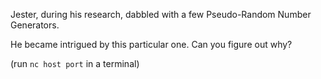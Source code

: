 Jester, during his research, dabbled with a few Pseudo-Random Number Generators.

He became intrigued by this particular one. Can you figure out why?

(run `nc host port` in a terminal)